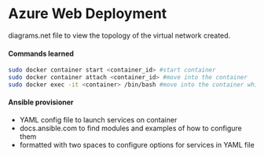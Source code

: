 # Azure Web Deployment

diagrams.net file to view the topology of the virtual network created.

#### Commands learned
```bash
sudo docker container start <container_id> #start container
sudo docker container attach <container_id> #move into the container
sudo docker exec -it <container> /bin/bash #move into the container while specifying a shell.
```
#### Ansible provisioner
- YAML config file to launch services on container
- docs.ansible.com to find modules and examples of how to configure them
- formatted with two spaces to configure options for services in YAML file
